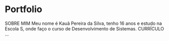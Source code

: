 # Portfolio
SOBRE MIM
Meu nome é Kauã Pereira da Silva, tenho 16 anos e estudo na Escola S, onde faço o curso de Desenvolvimento de Sistemas. 
CURRÍCULO
...
